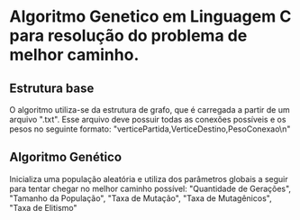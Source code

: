 # Algoritmo Genetico em Linguagem C para resolução do problema de melhor caminho.

## Estrutura base
  O algoritmo utiliza-se da estrutura de grafo, que é carregada a partir de um arquivo ".txt". Esse arquivo deve possuir todas 
  as conexões possíveis e os pesos no seguinte formato: 
  "verticePartida,VerticeDestino,PesoConexao\n"

## Algoritmo Genético
  Inicializa uma população aleatória e utiliza dos parâmetros globais a seguir para tentar chegar no melhor caminho possível:
    "Quantidade de Gerações", "Tamanho da População", "Taxa de Mutação", "Taxa de Mutagênicos", "Taxa de Elitismo"
  


